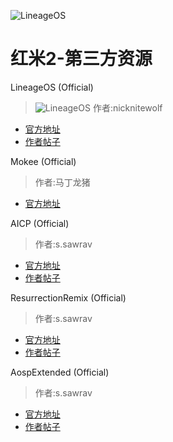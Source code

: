 ![LineageOS](https://lh3.googleusercontent.com/-eAwukrnUcv0/AAAAAAAAAAI/AAAAAAAAAA4/9AoF2GD_RVs/w360-h203-p-rw/photo.jpg)

# 红米2-第三方资源

LineageOS (Official)
>![LineageOS](https://lh3.googleusercontent.com/-eAwukrnUcv0/AAAAAAAAAAI/AAAAAAAAAA4/9AoF2GD_RVs/w360-h203-p-rw/photo.jpg)
> 作者:nicknitewolf

* [官方地址](https://download.lineageos.org/wt88047)
* [作者帖子](https://forum.xda-developers.com/redmi-2/development/rom-lineageos-14-1-t3529286)

Mokee (Official)

> 作者:马丁龙猪

* [官方地址](http://download.mokeedev.com/?device=wt88047)

AICP (Official)

> 作者:s.sawrav

* [官方地址](http://dwnld.aicp-rom.com/?device=wt88047)
* [作者帖子](http://forum.xda-developers.com/redmi-2/development/rom-t3482670)


ResurrectionRemix (Official)

> 作者:s.sawrav

* [官方地址](https://sourceforge.net/projects/resurrectionremix/files/wt88047/N/)
* [作者帖子](https://forum.xda-developers.com/redmi-2/development/redmi-2-resurrection-remix-5-8-0-t3530566)

AospExtended (Official)

> 作者:s.sawrav

* [官方地址](http://downloads.aospextended.com/wt88047/)
* [作者帖子](https://forum.xda-developers.com/redmi-2/development/rom-aospextended-rom-v1-1-t3486744)

